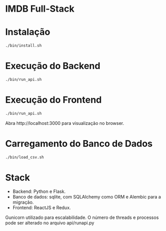 # IMDB Full-Stack

# Instalação
```bash
./bin/install.sh
```

# Execução do Backend
```bash
./bin/run_api.sh
```

# Execução do Frontend
```bash
./bin/run_api.sh
```
Abra http://localhost:3000 para visualização no browser.

# Carregamento do Banco de Dados
```bash
./bin/load_csv.sh
```

# Stack
* Backend: Python e Flask.
* Banco de dados: sqlite, com SQLAlchemy como ORM e Alembic para a migração.
* Frontend: ReactJS e Redux. 

Gunicorn utilizado para escalabilidade. O número de threads e processos pode ser alterado no arquivo api/runapi.py

